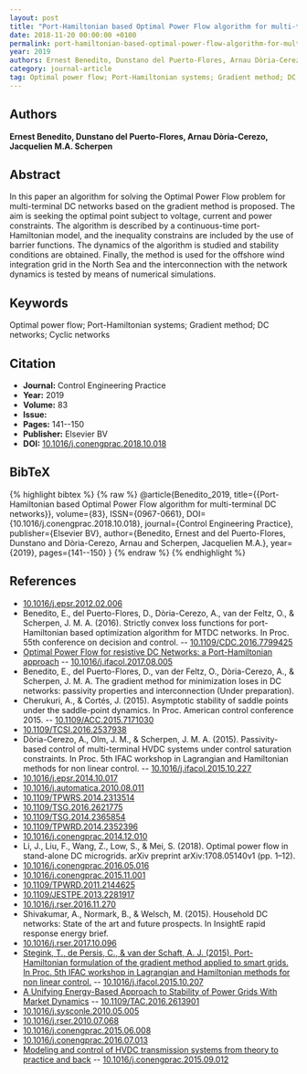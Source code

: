 ```yaml
---
layout: post
title: "Port-Hamiltonian based Optimal Power Flow algorithm for multi-terminal DC networks"
date: 2018-11-20 00:00:00 +0100
permalink: port-hamiltonian-based-optimal-power-flow-algorithm-for-multi-terminal-dc-networks
year: 2019
authors: Ernest Benedito, Dunstano del Puerto-Flores, Arnau Dòria-Cerezo, Jacquelien M.A. Scherpen
category: journal-article
tag: Optimal power flow; Port-Hamiltonian systems; Gradient method; DC networks; Cyclic networks
---
```

 
## Authors
**Ernest Benedito, Dunstano del Puerto-Flores, Arnau Dòria-Cerezo, Jacquelien M.A. Scherpen**
 
## Abstract
In this paper an algorithm for solving the Optimal Power Flow problem for multi-terminal DC networks based on the gradient method is proposed. The aim is seeking the optimal point subject to voltage, current and power constraints. The algorithm is described by a continuous-time port-Hamiltonian model, and the inequality constrains are included by the use of barrier functions. The dynamics of the algorithm is studied and stability conditions are obtained. Finally, the method is used for the offshore wind integration grid in the North Sea and the interconnection with the network dynamics is tested by means of numerical simulations.
 
## Keywords
Optimal power flow; Port-Hamiltonian systems; Gradient method; DC networks; Cyclic networks
 
## Citation
- **Journal:** Control Engineering Practice
- **Year:** 2019
- **Volume:** 83
- **Issue:** 
- **Pages:** 141--150
- **Publisher:** Elsevier BV
- **DOI:** [10.1016/j.conengprac.2018.10.018](https://doi.org/10.1016/j.conengprac.2018.10.018)
 
## BibTeX
{% highlight bibtex %}
{% raw %}
@article{Benedito_2019,
  title={{Port-Hamiltonian based Optimal Power Flow algorithm for multi-terminal DC networks}},
  volume={83},
  ISSN={0967-0661},
  DOI={10.1016/j.conengprac.2018.10.018},
  journal={Control Engineering Practice},
  publisher={Elsevier BV},
  author={Benedito, Ernest and del Puerto-Flores, Dunstano and Dòria-Cerezo, Arnau and Scherpen, Jacquelien M.A.},
  year={2019},
  pages={141--150}
}
{% endraw %}
{% endhighlight %}
 
## References
- [10.1016/j.epsr.2012.02.006](https://doi.org/10.1016/j.epsr.2012.02.006)
- Benedito, E., del Puerto-Flores, D., Dòria-Cerezo, A., van der Feltz, O., & Scherpen, J. M. A. (2016). Strictly convex loss functions for port-Hamiltonian based optimization algorithm for MTDC networks. In Proc. 55th conference on decision and control. -- [10.1109/CDC.2016.7799425](https://doi.org/10.1109/CDC.2016.7799425)
- [Optimal Power Flow for resistive DC Networks: a Port-Hamiltonian approach](optimal-power-flow-for-resistive-dc-networks-a-port-hamiltonian-approach) -- [10.1016/j.ifacol.2017.08.005](https://doi.org/10.1016/j.ifacol.2017.08.005)
- Benedito, E., del Puerto-Flores, D., van der Feltz, O., Dòria-Cerezo, A., & Scherpen, J. M. A. The gradient method for minimization loses in DC networks: passivity properties and interconnection (Under preparation).
- Cherukuri, A., & Cortés, J. (2015). Asymptotic stability of saddle points under the saddle-point dynamics. In Proc. American control conference 2015. -- [10.1109/ACC.2015.7171030](https://doi.org/10.1109/ACC.2015.7171030)
- [10.1109/TCSI.2016.2537938](https://doi.org/10.1109/TCSI.2016.2537938)
- Dòria-Cerezo, A., Olm, J. M., & Scherpen, J. M. A. (2015). Passivity-based control of multi-terminal HVDC systems under control saturation constraints. In Proc. 5th IFAC workshop in Lagrangian and Hamiltonian methods for non linear control. -- [10.1016/j.ifacol.2015.10.227](https://doi.org/10.1016/j.ifacol.2015.10.227)
- [10.1016/j.epsr.2014.10.017](https://doi.org/10.1016/j.epsr.2014.10.017)
- [10.1016/j.automatica.2010.08.011](https://doi.org/10.1016/j.automatica.2010.08.011)
- [10.1109/TPWRS.2014.2313514](https://doi.org/10.1109/TPWRS.2014.2313514)
- [10.1109/TSG.2016.2621775](https://doi.org/10.1109/TSG.2016.2621775)
- [10.1109/TSG.2014.2365854](https://doi.org/10.1109/TSG.2014.2365854)
- [10.1109/TPWRD.2014.2352396](https://doi.org/10.1109/TPWRD.2014.2352396)
- [10.1016/j.conengprac.2014.12.010](https://doi.org/10.1016/j.conengprac.2014.12.010)
- Li, J., Liu, F., Wang, Z., Low, S., & Mei, S. (2018). Optimal power flow in stand-alone DC microgrids. arXiv preprint arXiv:1708.05140v1 (pp. 1–12).
- [10.1016/j.conengprac.2016.05.016](https://doi.org/10.1016/j.conengprac.2016.05.016)
- [10.1016/j.conengprac.2015.11.001](https://doi.org/10.1016/j.conengprac.2015.11.001)
- [10.1109/TPWRD.2011.2144625](https://doi.org/10.1109/TPWRD.2011.2144625)
- [10.1109/JESTPE.2013.2281917](https://doi.org/10.1109/JESTPE.2013.2281917)
- [10.1016/j.rser.2016.11.270](https://doi.org/10.1016/j.rser.2016.11.270)
- Shivakumar, A., Normark, B., & Welsch, M. (2015). Household DC networks: State of the art and future prospects. In InsightE rapid response energy brief.
- [10.1016/j.rser.2017.10.096](https://doi.org/10.1016/j.rser.2017.10.096)
- [Stegink, T., de Persis, C., & van der Schaft, A. J. (2015). Port-Hamiltonian formulation of the gradient method applied to smart grids. In Proc. 5th IFAC workshop in Lagrangian and Hamiltonian methods for non linear control.](port-hamiltonian-formulation-of-the-gradient-method-applied-to-smart-grids) -- [10.1016/j.ifacol.2015.10.207](https://doi.org/10.1016/j.ifacol.2015.10.207)
- [A Unifying Energy-Based Approach to Stability of Power Grids With Market Dynamics](a-unifying-energy-based-approach-to-stability-of-power-grids-with-market-dynamics) -- [10.1109/TAC.2016.2613901](https://doi.org/10.1109/TAC.2016.2613901)
- [10.1016/j.sysconle.2010.05.005](https://doi.org/10.1016/j.sysconle.2010.05.005)
- [10.1016/j.rser.2010.07.068](https://doi.org/10.1016/j.rser.2010.07.068)
- [10.1016/j.conengprac.2015.06.008](https://doi.org/10.1016/j.conengprac.2015.06.008)
- [10.1016/j.conengprac.2016.07.013](https://doi.org/10.1016/j.conengprac.2016.07.013)
- [Modeling and control of HVDC transmission systems from theory to practice and back](modeling-and-control-of-hvdc-transmission-systems-from-theory-to-practice-and-back) -- [10.1016/j.conengprac.2015.09.012](https://doi.org/10.1016/j.conengprac.2015.09.012)

